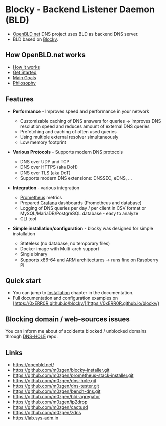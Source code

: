 # Blocky - Backend Listener Daemon (BLD)

* [OpenBLD.net](https://openbld.net) DNS project uses BLD as backend DNS server.
* BLD based on [Blocky](https://github.com/0xERR0R/blocky).

## How OpenBLD.net works

- [How it works](https://openbld.net/docs/overwiew/how-it-works/)
- [Get Started](https://openbld.net/docs/category/get-started/)
- [Main Goals](https://openbld.net/docs/overwiew/main-goals/)
- [Philosophy](https://openbld.net/docs/intro/#philosophy)

## Features

- **Performance** - Improves speed and performance in your network

    * Customizable caching of DNS answers for queries -> improves DNS resolution speed and reduces amount of external DNS
    queries
    * Prefetching and caching of often used queries
    * Using multiple external resolver simultaneously
    * Low memory footprint

- **Various Protocols** - Supports modern DNS protocols

    * DNS over UDP and TCP
    * DNS over HTTPS (aka DoH)
    * DNS over TLS (aka DoT)
    * Supports modern DNS extensions: DNSSEC, eDNS, ...

- **Integration** - various integration

  * [Prometheus](https://prometheus.io/) metrics
  * Prepared [Grafana](https://grafana.com/) dashboards (Prometheus and database)
  * Logging of DNS queries per day / per client in CSV format or MySQL/MariaDB/PostgreSQL database - easy to analyze
  * CLI tool

- **Simple installation/configuration** - blocky was designed for simple installation

    * Stateless (no database, no temporary files)
    * Docker image with Multi-arch support
    * Single binary
    * Supports x86-64 and ARM architectures -> runs fine on Raspberry PI

## Quick start

- You can jump to [Installation](https://0xerr0r.github.io/blocky/latest/installation/) chapter in the documentation.
- Full documentation and configuration examples on [https://0xERR0R.github.io/blocky/](https://0xERR0R.github.io/blocky/)

## Blocking domain / web-sources issues

You can inform me about of accidents blocked / unblocked domains through [DNS-HOLE](https://github.com/m0zgen/dns-hole.git) repo.

## Links

* https://openbld.net/
* https://github.com/m0zgen/blocky-installer.git
* https://github.com/m0zgen/prometheus-stack-installer.git
* https://github.com/m0zgen/dns-hole.git
* https://github.com/m0zgen/dns-tester.git
* https://github.com/m0zgen/bench-dns.git
* https://github.com/m0zgen/bld-agregator
* https://github.com/m0zgen/ip2drop
* https://github.com/m0zgen/cactusd
* https://github.com/m0zgen/zdns
* https://lab.sys-adm.in
